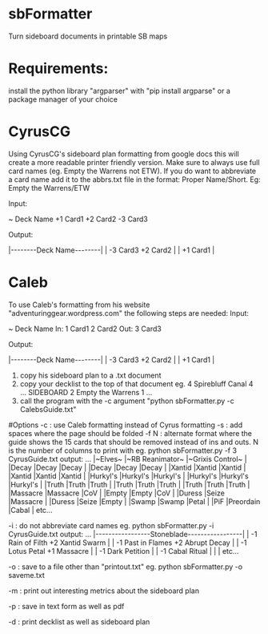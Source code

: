 # sbFormatter
Turn sideboard documents in printable SB maps

# Requirements:
install the python library "argparser" with "pip install argparse" or a package manager of your choice


# CyrusCG
Using CyrusCG's sideboard plan formatting from google docs this will create a more readable printer friendly version. Make sure to always use full card names (eg. Empty the Warrens not ETW). If you do want to abbreviate a card name add it to the abbrs.txt file in the format: Proper Name/Short. Eg:
Empty the Warrens/ETW

Input:

~ Deck Name
+1 Card1 +2 Card2
-3 Card3

Output:

|--------Deck Name--------|
| -3 Card3       +2 Card2 |
|	 	 +1 Card1 |

# Caleb
To use Caleb's formatting from his website "adventuringgear.wordpress.com" the following steps are needed:
Input:

~ Deck Name
In: 1 Card1 2 Card2
Out: 3 Card3

Output:

|--------Deck Name--------|
| -3 Card3       +2 Card2 |
|	 	 +1 Card1 |

1. copy his sideboard plan to a .txt document
2. copy your decklist to the top of that document eg.
	4 Spirebluff Canal
	4 ...
	SIDEBOARD
	2 Empty the Warrens
	1 ...
3. call the program with the -c argument "python sbFormatter.py -c CalebsGuide.txt"

#Options
-c : use Caleb formatting instead of Cyrus formatting
-s : add spaces where the page should be folded
-f N : alternate format where the guide shows the 15 cards that should be removed instead of ins and outs. N is the number of columns to print with
	eg. python sbFormatter.py -f 3 CyrusGuide.txt
	output:
	...
	|~Elves~            |~RB Reanimator~    |~Grixis Control~   |
	|Decay              |Decay              |Decay              |
	|Decay              |Decay              |Decay              |
	|Xantid             |Xantid             |Xantid             |
	|Xantid             |Xantid             |Xantid             |
	|Hurkyl's           |Hurkyl's           |Hurkyl's           |
	|Hurkyl's           |Hurkyl's           |Hurkyl's           |
	|Truth              |Truth              |Truth              |
	|Truth              |Truth              |Truth              |
	|Truth              |Truth              |Truth              |
	|Massacre           |Massacre           |CoV                |
	|Empty              |Empty              |CoV                |
	|Duress             |Seize              |Massacre           |
	|Duress             |Seize              |Empty              |
	|Swamp              |Swamp              |Petal              |
	|PiF                |Preordain          |Cabal              |
	etc...

-i : do not abbreviate card names
	eg. python sbFormatter.py -i CyrusGuide.txt
	output:
	...
	|-----------------Stoneblade-----------------|
	| -1 Rain of Filth      +2 Xantid Swarm      |
	| -1 Past in Flames     +2 Abrupt Decay      |
	| -1 Lotus Petal        +1 Massacre          |
	| -1 Dark Petition                           |
	| -1 Cabal Ritual                            |
	|                                            |
	etc...

-o : save to a file other than "printout.txt"
	eg. python sbFormatter.py -o saveme.txt

-m : print out interesting metrics about the sideboard plan

-p : save in text form as well as pdf

-d : print decklist as well as sideboard plan
